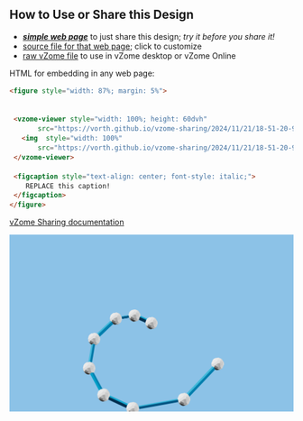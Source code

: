 
## How to Use or Share this Design

 - [***simple web page***](<https://vorth.github.io/vzome-sharing/2024/11/21/18-51-20-962Z-5-fold-Nautilus-Skeleton/>) to just share this design; *try it before you share it!*
 - [source file for that web page](<https://github.com/vorth/vzome-sharing/edit/main/2024/11/21/18-51-20-962Z-5-fold-Nautilus-Skeleton/index.md>); click to customize
 - [raw vZome file](<https://raw.githubusercontent.com/vorth/vzome-sharing/main/2024/11/21/18-51-20-962Z-5-fold-Nautilus-Skeleton/5-fold-Nautilus-Skeleton.vZome>) to use in vZome desktop or vZome Online
 
 HTML for embedding in any web page:
 ```html
<figure style="width: 87%; margin: 5%">
  
  
  <vzome-viewer style="width: 100%; height: 60dvh" 
        src="https://vorth.github.io/vzome-sharing/2024/11/21/18-51-20-962Z-5-fold-Nautilus-Skeleton/5-fold-Nautilus-Skeleton.vZome" >
    <img  style="width: 100%"
        src="https://vorth.github.io/vzome-sharing/2024/11/21/18-51-20-962Z-5-fold-Nautilus-Skeleton/5-fold-Nautilus-Skeleton.png" >
  </vzome-viewer>

  <figcaption style="text-align: center; font-style: italic;">
     REPLACE this caption!
  </figcaption>
</figure>

 ```

[vZome Sharing documentation](https://vzome.github.io/vzome/sharing.html#how-it-works)

![Image](<5-fold-Nautilus-Skeleton.png>)

